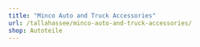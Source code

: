 ```yaml
---
title: "Minco Auto and Truck Accessories"
url: /tallahassee/minco-auto-and-truck-accessories/
shop: Autoteile
---
```

